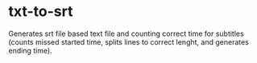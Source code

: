 # txt-to-srt
Generates srt file based text file and counting correct time for subtitles (counts missed started time, splits lines to correct lenght, and generates ending time).
